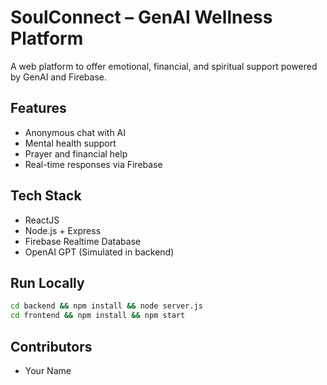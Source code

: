 # SoulConnect – GenAI Wellness Platform

A web platform to offer emotional, financial, and spiritual support powered by GenAI and Firebase.

## Features
- Anonymous chat with AI
- Mental health support
- Prayer and financial help
- Real-time responses via Firebase

## Tech Stack
- ReactJS
- Node.js + Express
- Firebase Realtime Database
- OpenAI GPT (Simulated in backend)

## Run Locally
```bash
cd backend && npm install && node server.js
cd frontend && npm install && npm start
```

## Contributors
- Your Name